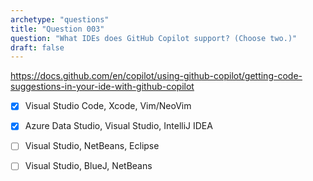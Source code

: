 ```yaml
---
archetype: "questions"
title: "Question 003"
question: "What IDEs does GitHub Copilot support? (Choose two.)"
draft: false
---
```


https://docs.github.com/en/copilot/using-github-copilot/getting-code-suggestions-in-your-ide-with-github-copilot
- [x] Visual Studio Code, Xcode, Vim/NeoVim
- [x] Azure Data Studio, Visual Studio, IntelliJ IDEA
- [ ] Visual Studio, NetBeans, Eclipse
- [ ] Visual Studio, BlueJ, NetBeans

